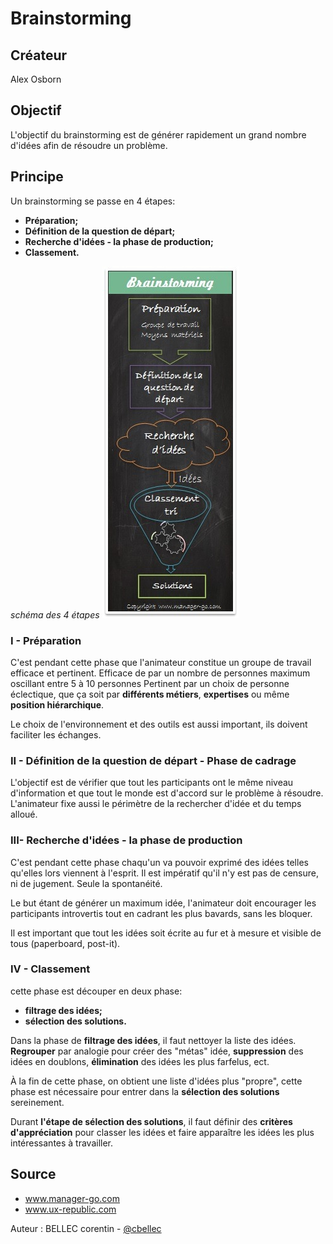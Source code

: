 # Brainstorming

## Créateur
Alex Osborn

## Objectif
L'objectif du brainstorming est de générer rapidement un grand nombre d'idées afin de résoudre un problème.


## Principe
Un brainstorming se passe en 4 étapes:
- **Préparation;**
- **Définition de la question de départ;**
- **Recherche d'idées - la phase de production;**
- **Classement.**

*schéma des 4 étapes*
![brainstorming.jpg](brainstorming.jpg "brainstorming")

### I - Préparation

C'est pendant cette phase que l'animateur constitue un groupe de travail efficace et pertinent.
Efficace de par un nombre de personnes maximum oscillant entre 5 à 10 personnes
Pertinent par un choix de personne éclectique, que ça soit par **différents métiers**, **expertises** ou même **position hiérarchique**.

Le choix de l'environnement et des outils est aussi important, ils doivent faciliter les échanges.

### II - Définition de la question de départ - Phase de cadrage

L'objectif est de vérifier que tout les participants ont le même niveau d'information et que tout le monde est d'accord sur le problème à résoudre.
L'animateur fixe aussi le périmètre de la rechercher d'idée et du temps alloué.

### III- Recherche d'idées - la phase de production

C'est pendant cette phase chaqu'un va pouvoir exprimé des idées telles qu'elles lors viennent à l'esprit.
Il est impératif qu'il n'y est pas de censure, ni de jugement. Seule la spontanéité.

Le but étant de générer un maximum idée, l'animateur doit encourager les participants introvertis tout en cadrant les plus bavards, sans les bloquer.

Il est important que tout les idées soit écrite au fur et à mesure et visible de tous (paperboard, post-it).

### IV - Classement

cette phase est découper en deux phase:
- **filtrage des idées;**
- **sélection des solutions.**

Dans la phase de **filtrage des idées**, il faut nettoyer la liste des idées. **Regrouper** par analogie pour créer des "métas" idée, **suppression** des idées en doublons, **élimination** des idées les plus farfelus, ect.

À la fin de cette phase, on obtient une liste d'idées plus "propre", cette phase est nécessaire pour entrer dans la **sélection des solutions** sereinement.

Durant **l'étape de sélection des solutions**, il faut définir des **critères d'appréciation** pour classer les idées et faire apparaître les idées les plus intéressantes à travailler.


## Source
- www.manager-go.com
- www.ux-republic.com

Auteur : BELLEC corentin - [@cbellec](https://github.com/cbellec)
